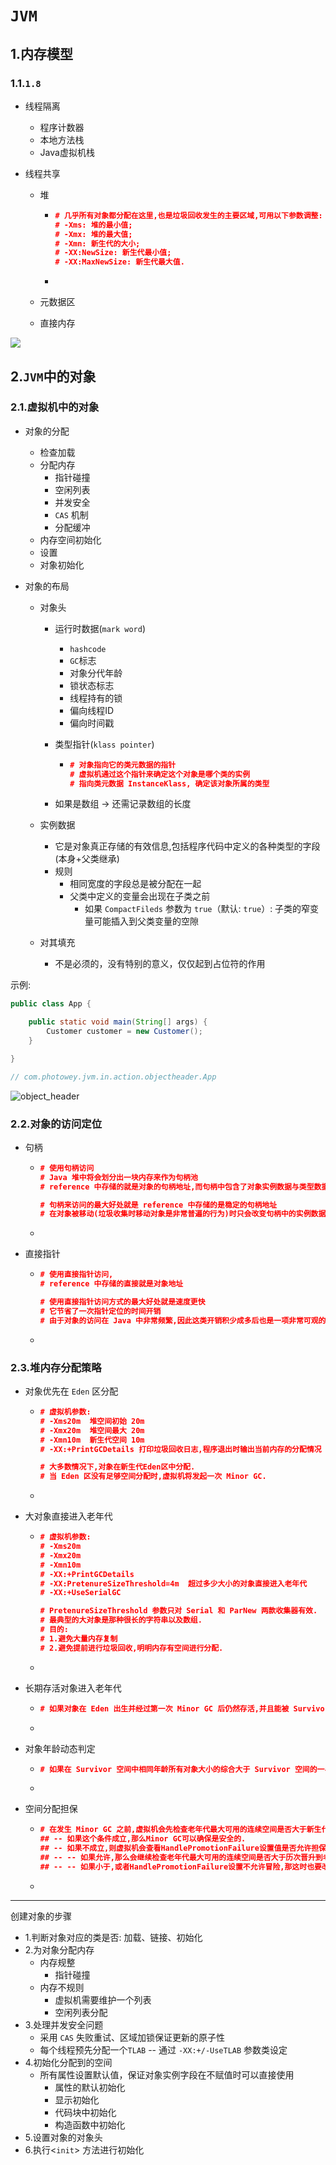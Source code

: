 # `JVM`

## 1.内存模型

### 1.1.`1.8`

- 线程隔离

  - 程序计数器
  - 本地方法栈
  - Java虚拟机栈

- 线程共享

  - 堆

    - ```json
      # 几乎所有对象都分配在这里,也是垃圾回收发生的主要区域,可用以下参数调整: 
      # -Xms: 堆的最小值;
      # -Xmx: 堆的最大值;
      # -Xmn: 新生代的大小;
      # -XX:NewSize: 新生代最小值;
      # -XX:MaxNewSize: 新生代最大值.
      ```

    - 

  - 元数据区

  - 直接内存

![](.\doc\jvm1_8_v2.jpg)



## 2.`JVM`中的对象

### 2.1.虚拟机中的对象

- 对象的分配

  - 检查加载
  - 分配内存
    - 指针碰撞
    - 空闲列表
    - 并发安全
    -  `CAS` 机制
    - 分配缓冲
  - 内存空间初始化
  - 设置
  - 对象初始化

- 对象的布局

  - 对象头

    - 运行时数据(`mark word`)

      - `hashcode`
      - `GC`标志
      - 对象分代年龄
      - 锁状态标志
      - 线程持有的锁
      - 偏向线程ID
      - 偏向时间戳

    - 类型指针(`klass pointer`)

      - ```json
        # 对象指向它的类元数据的指针
        # 虚拟机通过这个指针来确定这个对象是哪个类的实例
        # 指向类元数据 InstanceKlass, 确定该对象所属的类型
        ```
      
    - 如果是数组 -> 还需记录数组的长度
  
  - 实例数据
  
    - 它是对象真正存储的有效信息,包括程序代码中定义的各种类型的字段(本身+父类继承)
    - 规则
      - 相同宽度的字段总是被分配在一起
      - 父类中定义的变量会出现在子类之前
        - 如果 `CompactFileds` 参数为 `true`（默认: `true`）: 子类的窄变量可能插入到父类变量的空隙	
  
  - 对其填充
  
    - 不是必须的，没有特别的意义，仅仅起到占位符的作用



示例: 

```java
public class App {

    public static void main(String[] args) {
        Customer customer = new Customer();
    }

}

// com.photowey.jvm.in.action.objectheader.App
```



![object_header](./doc/vm_stack.png)



### 2.2.对象的访问定位

- 句柄

  - ```json
    # 使用句柄访问
    # Java 堆中将会划分出一块内存来作为句柄池
    # reference 中存储的就是对象的句柄地址,而句柄中包含了对象实例数据与类型数据各自的具体地址信息
    
    # 句柄来访问的最大好处就是 reference 中存储的是稳定的句柄地址
    # 在对象被移动(垃圾收集时移动对象是非常普遍的行为)时只会改变句柄中的实例数据指针,而 reference 本身不需要修改
    ```

  - 

- 直接指针

  - ```json
    # 使用直接指针访问,
    # reference 中存储的直接就是对象地址
    
    # 使用直接指针访问方式的最大好处就是速度更快
    # 它节省了一次指针定位的时间开销
    # 由于对象的访问在 Java 中非常频繁,因此这类开销积少成多后也是一项非常可观的执行成本
    ```

  - 

### 2.3.堆内存分配策略

- 对象优先在 `Eden` 区分配

  - ```json
    # 虚拟机参数:
    # -Xms20m  堆空间初始 20m
    # -Xmx20m  堆空间最大 20m
    # -Xmn10m  新生代空间 10m
    # -XX:+PrintGCDetails 打印垃圾回收日志,程序退出时输出当前内存的分配情况
    
    # 大多数情况下,对象在新生代Eden区中分配.
    # 当 Eden 区没有足够空间分配时,虚拟机将发起一次 Minor GC.
    ```

  - 

- 大对象直接进入老年代

  - ```json
    # 虚拟机参数:
    # -Xms20m
    # -Xmx20m
    # -Xmn10m
    # -XX:+PrintGCDetails
    # -XX:PretenureSizeThreshold=4m  超过多少大小的对象直接进入老年代
    # -XX:+UseSerialGC
    
    # PretenureSizeThreshold 参数只对 Serial 和 ParNew 两款收集器有效.
    # 最典型的大对象是那种很长的字符串以及数组.
    # 目的:
    # 1.避免大量内存复制
    # 2.避免提前进行垃圾回收,明明内存有空间进行分配.
    ```

  - 

- 长期存活对象进入老年代

  - ```json
    # 如果对象在 Eden 出生并经过第一次 Minor GC 后仍然存活,并且能被 Survivor容纳的话,将被移动到 Survivor 空间中,并将对象年龄设为1,对象在Survivor 区中每熬过一次 Minor GC,年龄就增加1,当它的年龄增加到一定程度(默认为15)时,就会被晋升到老年代中.
    ```

  - 

- 对象年龄动态判定

  - ```json
    # 如果在 Survivor 空间中相同年龄所有对象大小的综合大于 Survivor 空间的一半,年龄大于或等于该年龄的对象就可以直接进入老年代
    ```

  - 

- 空间分配担保

  - ```json
    # 在发生 Minor GC 之前,虚拟机会先检查老年代最大可用的连续空间是否大于新生代所有对象总空间.
    ## -- 如果这个条件成立,那么Minor GC可以确保是安全的.
    ## -- 如果不成立,则虚拟机会查看HandlePromotionFailure设置值是否允许担保失败.
    ## -- -- 如果允许,那么会继续检查老年代最大可用的连续空间是否大于历次晋升到老年代对象的平均大小,如果大于,将尝试着进行一次Minor GC,尽管这次Minor GC是有风险的,如果担保失败则会进行一次Full GC；
    ## -- -- 如果小于,或者HandlePromotionFailure设置不允许冒险,那这时也要改为进行一次 Full GC.
    ```

  - 



-- -



创建对象的步骤

- 1.判断对象对应的类是否: 加载、链接、初始化
- 2.为对象分配内存
  - 内存规整
    - 指针碰撞
  - 内存不规则
    - 虚拟机需要维护一个列表
    - 空闲列表分配
- 3.处理并发安全问题
  - 采用 `CAS` 失败重试、区域加锁保证更新的原子性
  - 每个线程预先分配一个`TLAB` -- 通过 `-XX:+/-UseTLAB` 参数类设定
- 4.初始化分配到的空间
  - 所有属性设置默认值，保证对象实例字段在不赋值时可以直接使用
    - 属性的默认初始化
    - 显示初始化
    - 代码块中初始化
    - 构造函数中初始化
- 5.设置对象的对象头
- 6.执行\<`init`\> 方法进行初始化